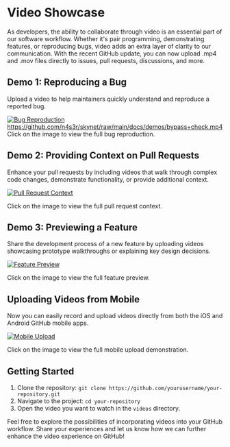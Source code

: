 # Video Showcase

As developers, the ability to collaborate through video is an essential part of our software workflow. Whether it's pair programming, demonstrating features, or reproducing bugs, video adds an extra layer of clarity to our communication. With the recent GitHub update, you can now upload .mp4 and .mov files directly to issues, pull requests, discussions, and more.

## Demo 1: Reproducing a Bug

Upload a video to help maintainers quickly understand and reproduce a reported bug.

[![Bug Reproduction](https://img.youtube.com/vi/VIDEO_ID_1/0.jpg)](https://www.youtube.com/watch?v=VIDEO_ID_1)
https://github.com/n4s3r/skynet/raw/main/docs/demos/bypass+check.mp4
Click on the image to view the full bug reproduction.

## Demo 2: Providing Context on Pull Requests

Enhance your pull requests by including videos that walk through complex code changes, demonstrate functionality, or provide additional context.

[![Pull Request Context](https://img.youtube.com/vi/VIDEO_ID_2/0.jpg)](https://www.youtube.com/watch?v=VIDEO_ID_2)

Click on the image to view the full pull request context.

## Demo 3: Previewing a Feature

Share the development process of a new feature by uploading videos showcasing prototype walkthroughs or explaining key design decisions.

[![Feature Preview](https://img.youtube.com/vi/VIDEO_ID_3/0.jpg)](https://www.youtube.com/watch?v=VIDEO_ID_3)

Click on the image to view the full feature preview.

## Uploading Videos from Mobile

Now you can easily record and upload videos directly from both the iOS and Android GitHub mobile apps.

[![Mobile Upload](https://img.youtube.com/vi/VIDEO_ID_MOBILE/0.jpg)](https://www.youtube.com/watch?v=VIDEO_ID_MOBILE)

Click on the image to view the full mobile upload demonstration.

## Getting Started

1. Clone the repository: `git clone https://github.com/yourusername/your-repository.git`
2. Navigate to the project: `cd your-repository`
3. Open the video you want to watch in the `videos` directory.

Feel free to explore the possibilities of incorporating videos into your GitHub workflow. Share your experiences and let us know how we can further enhance the video experience on GitHub!
